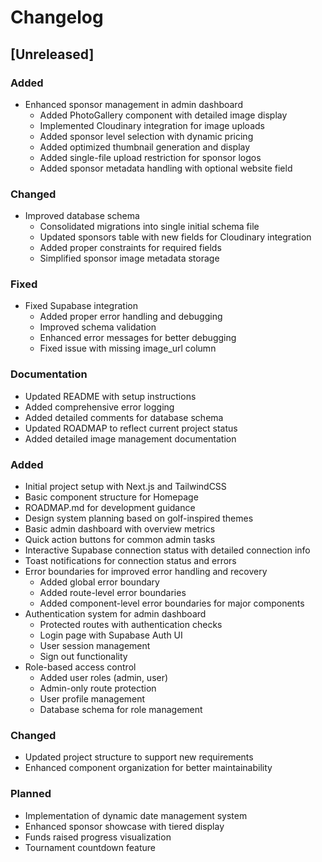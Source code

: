 # Changelog

## [Unreleased]

### Added
- Enhanced sponsor management in admin dashboard
  * Added PhotoGallery component with detailed image display
  * Implemented Cloudinary integration for image uploads
  * Added sponsor level selection with dynamic pricing
  * Added optimized thumbnail generation and display
  * Added single-file upload restriction for sponsor logos
  * Added sponsor metadata handling with optional website field

### Changed
- Improved database schema
  * Consolidated migrations into single initial schema file
  * Updated sponsors table with new fields for Cloudinary integration
  * Added proper constraints for required fields
  * Simplified sponsor image metadata storage

### Fixed
- Fixed Supabase integration
  * Added proper error handling and debugging
  * Improved schema validation
  * Enhanced error messages for better debugging
  * Fixed issue with missing image_url column

### Documentation
- Updated README with setup instructions
- Added comprehensive error logging
- Added detailed comments for database schema
- Updated ROADMAP to reflect current project status
- Added detailed image management documentation

### Added
- Initial project setup with Next.js and TailwindCSS
- Basic component structure for Homepage
- ROADMAP.md for development guidance
- Design system planning based on golf-inspired themes
- Basic admin dashboard with overview metrics
- Quick action buttons for common admin tasks
- Interactive Supabase connection status with detailed connection info
- Toast notifications for connection status and errors
- Error boundaries for improved error handling and recovery
  - Added global error boundary
  - Added route-level error boundaries
  - Added component-level error boundaries for major components
- Authentication system for admin dashboard
  - Protected routes with authentication checks
  - Login page with Supabase Auth UI
  - User session management
  - Sign out functionality
- Role-based access control
  - Added user roles (admin, user)
  - Admin-only route protection
  - User profile management
  - Database schema for role management

### Changed
- Updated project structure to support new requirements
- Enhanced component organization for better maintainability

### Planned
- Implementation of dynamic date management system
- Enhanced sponsor showcase with tiered display
- Funds raised progress visualization
- Tournament countdown feature
